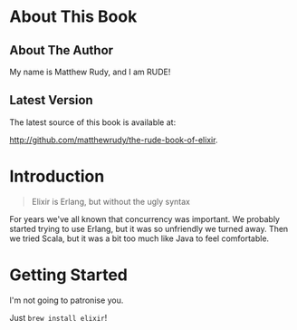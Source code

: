 # About This Book #

## About The Author ##
My name is Matthew Rudy, and I am RUDE!

## Latest Version ##
The latest source of this book is available at:

<http://github.com/matthewrudy/the-rude-book-of-elixir>.

# Introduction #
 > Elixir is Erlang, but without the ugly syntax

For years we've all known that concurrency was important. We probably started trying to use Erlang, but it was so unfriendly we turned away. Then we tried Scala, but it was a bit too much like Java to feel comfortable.

# Getting Started #

I'm not going to patronise you.

Just `brew install elixir`!

